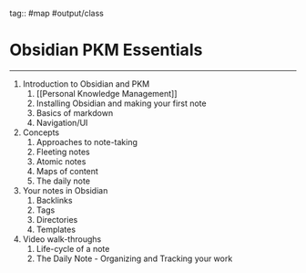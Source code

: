 tag:: #map #output/class

# Obsidian PKM Essentials

---

1. Introduction to Obsidian and PKM
	1. [[Personal Knowledge Management]]
	2. Installing Obsidian and making your first note
	3. Basics of markdown
	4. Navigation/UI
2. Concepts 
	1. Approaches to note-taking 
	2. Fleeting notes
	3. Atomic notes
	4. Maps of content 
	5. The daily note
3. Your notes in Obsidian 
	1. Backlinks
	2. Tags
	3. Directories
	4. Templates 
4. Video walk-throughs
	1. Life-cycle of a note
	2. The Daily Note - Organizing and Tracking your work 










